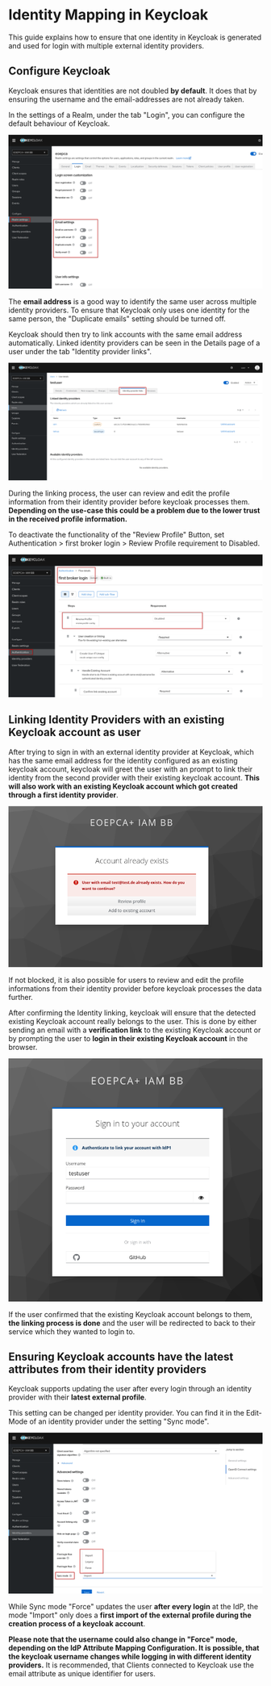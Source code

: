 # Identity Mapping in Keycloak

This guide explains how to ensure that one identity in Keycloak is generated and used for login with multiple external identity providers.

## Configure Keycloak

Keycloak ensures that identities are not doubled **by default**. 
It does that by ensuring the username and the email-addresses are not already taken.

In the settings of a Realm, under the tab "Login", you can configure the default behaviour of Keycloak.

![Realm Login Settings](realm_login_settings.png)

The **email address** is a good way to identify the same user across multiple identity providers. 
To ensure that Keycloak only uses one identity for the same person, the "Duplicate emails" setting should be turned off.

Keycloak should then try to link accounts with the same email address automatically.
Linked identity providers can be seen in the Details page of a user under the tab "Identity provider links".

![Identity Provider Links](identity_provider_links_list.png)

During the linking process, the user can review and edit the profile information from their identity provider before keycloak processes them. **Depending on the use-case this could be a problem due to the lower trust in the received profile information.**

To deactivate the functionality of the "Review Profile" Button, set Authentication > first broker login > Review Profile requirement to Disabled.

![Disabled Review Profile](disable_review_profile.png)

## Linking Identity Providers with an existing Keycloak account as user

After trying to sign in with an external identity provider at Keycloak, which has the same email address for the identity configured as an existing keycloak account, keycloak will greet the user with an prompt to link their identity from the second provider with their existing keycloak account.
**This will also work with an existing Keycloak account which got created through a first identity provider**.

![Identity Link prompt](identity_link_userprompt.png)

If not blocked, it is also possible for users to review and edit the profile informations from their identity provider before keycloak processes the data further.

After confirming the Identity linking, keycloak will ensure that the detected existing Keycloak account really belongs to the user.
This is done by either sending an email with a **verification link** to the existing Keycloak account or by prompting the user to **login in their existing Keycloak account** in the browser.

![Confirm existing account prompt](confirm_identity_link.png)

If the user confirmed that the existing Keycloak account belongs to them, **the linking process is done** and the user will be redirected to back to their service which they wanted to login to.

## Ensuring Keycloak accounts have the latest attributes from their identity providers

Keycloak supports updating the user after every login through an identity provider with their **latest external profile**.

This setting can be changed per identity provider. You can find it in the Edit-Mode of an identity provider under the setting "Sync mode".

![Sync Mode IdP](idp_syncmode.png)

While Sync mode "Force" updates the user **after every login** at the IdP, the mode "Import" only does a **first import of the external profile during the creation process of a keycloak account**.

**Please note that the username could also change in "Force" mode, depending on the IdP Attribute Mapping Configuration. It is possible, that the keycloak username changes while logging in with different identity providers.** It is recommended, that Clients connected to Keycloak use the email attribute as unique identifier for users.